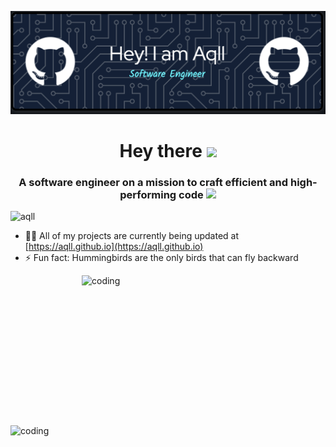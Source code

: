 ![logo](https://github.com/Aqll/Aqll/blob/main/banner.png)
<h1 align="center">Hey there <img src="https://media.giphy.com/media/hvRJCLFzcasrR4ia7z/giphy.gif" width="40"></h1>
<h3 align="center">A software engineer on a mission to craft efficient and high-performing code <img src="https://media.giphy.com/media/WUlplcMpOCEmTGBtBW/giphy.gif" width="50"></h3>



<p align="left"> <img src="https://komarev.com/ghpvc/?username=aqll&label=Profile%20views&color=0e75b6&style=flat" alt="aqll" /> </p>

- 👨‍💻 All of my projects are currently being updated at [https://aqll.github.io](https://aqll.github.io)
- ⚡ Fun fact: Hummingbirds are the only birds that can fly backward

<img align="right" alt="coding" height="240" width="390" src="https://media.giphy.com/media/dWesBcTLavkZuG35MI/giphy.gif">
<img align="left" alt="coding" width="390" src="https://user-images.githubusercontent.com/55389276/140866485-8fb1c876-9a8f-4d6a-98dc-08c4981eaf70.gif">

